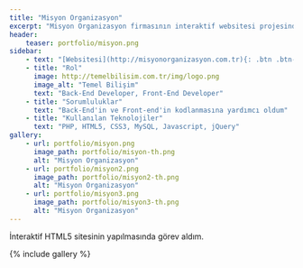 ```yaml
---
title: "Misyon Organizasyon"
excerpt: "Misyon Organizasyon firmasının interaktif websitesi projesinde çalıştım."
header:
    teaser: portfolio/misyon.png
sidebar:
    - text: "[Websitesi](http://misyonorganizasyon.com.tr){: .btn .btn--success .btn--x-large .btn--block}"
    - title: "Rol"
      image: http://temelbilisim.com.tr/img/logo.png
      image_alt: "Temel Bilişim"
      text: "Back-End Developer, Front-End Developer"
    - title: "Sorumluluklar"
      text: "Back-End'in ve Front-end'in kodlanmasına yardımcı oldum"
    - title: "Kullanılan Teknolojiler"
      text: "PHP, HTML5, CSS3, MySQL, Javascript, jQuery"
gallery:
    - url: portfolio/misyon.png
      image_path: portfolio/misyon-th.png
      alt: "Misyon Organizasyon"
    - url: portfolio/misyon2.png
      image_path: portfolio/misyon2-th.png
      alt: "Misyon Organizasyon"
    - url: portfolio/misyon3.png
      image_path: portfolio/misyon3-th.png
      alt: "Misyon Organizasyon"
---
```


İnteraktif HTML5 sitesinin yapılmasında görev aldım.

{% include gallery %}